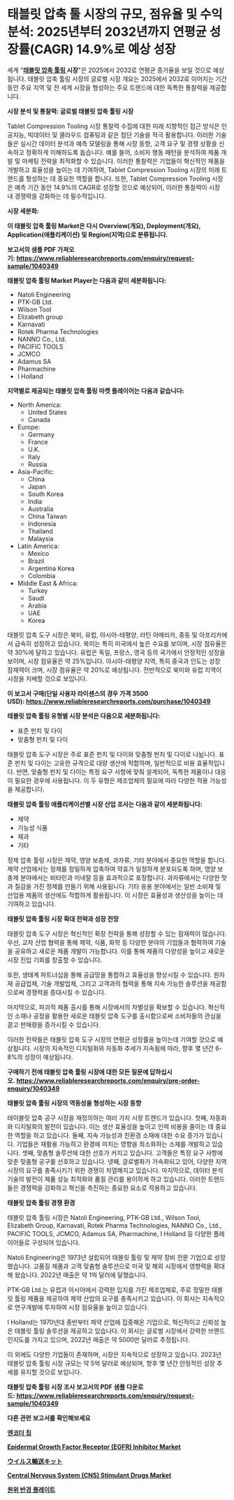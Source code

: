 <p><h1>태블릿 압축 툴 시장의 규모, 점유율 및 수익 분석: 2025년부터 2032년까지 연평균 성장률(CAGR) 14.9%로 예상 성장</h1></p><p>세계 "<strong><a href="https://www.reliableresearchreports.com/tablet-compression-tooling-r1040349?utm_campaign=105&utm_medium=8&utm_source=Github&utm_content=ia&utm_term=09032025&utm_id=tablet-compression-tooling">태블릿 압축 툴링&nbsp;</a></strong><strong>시장</strong>"은 2025에서 2032로 연평균 증가율을 보일 것으로 예상됩니다. 태블릿 압축 툴링 시장의 글로벌 시장 개요는 2025에서 2032로 이어지는 기간 동안 주요 지역 및 전 세계 시장을 형성하는 주요 트렌드에 대한 독특한 통찰력을 제공합니다.</p>
<p><strong>시장 분석 및 통찰력: 글로벌 태블릿 압축 툴링 시장</strong></p>
<p><p>Tablet Compression Tooling 시장 통찰력 수집에 대한 미래 지향적인 접근 방식은 인공지능, 빅데이터 및 클라우드 컴퓨팅과 같은 첨단 기술을 적극 활용합니다. 이러한 기술들은 실시간 데이터 분석과 예측 모델링을 통해 시장 동향, 고객 요구 및 경쟁 상황을 신속하고 정확하게 이해하도록 돕습니다. 예를 들어, 소비자 행동 패턴을 분석하여 제품 개발 및 마케팅 전략을 최적화할 수 있습니다. 이러한 통찰력은 기업들이 혁신적인 제품을 개발하고 효율성을 높이는 데 기여하여, Tablet Compression Tooling 시장의 미래 트렌드를 형성하는 데 중요한 역할을 합니다. 또한, Tablet Compression Tooling 시장은 예측 기간 동안 14.9%의 CAGR로 성장할 것으로 예상되어, 이러한 통찰력이 시장 내 경쟁력을 강화하는 데 필수적입니다.</p><a href="%7CAUTHORITHY_DOMAIN_URL%7C?utm_campaign=105&utm_medium=8&utm_source=Github&utm_content=ia&utm_term=09032025&utm_id=tablet-compression-tooling"></a></p>
<p><strong>시장 세분화:</strong></p>
<p><strong>이 태블릿 압축 툴링 Market은 다시 Overview(개요), Deployment(개요), Application(애플리케이션) 및 Region(지역)으로 분류됩니다.</strong></p>
<p><strong>보고서의 샘플 PDF 가져오기:&nbsp;<a href="https://www.reliableresearchreports.com/enquiry/request-sample/1040349?utm_campaign=105&utm_medium=8&utm_source=Github&utm_content=ia&utm_term=09032025&utm_id=tablet-compression-tooling">https://www.reliableresearchreports.com/enquiry/request-sample/1040349</a></strong><strong></strong></p>
<p><strong>태블릿 압축 툴링 Market Player는 다음과 같이 세분화됩니다:</strong></p>
<p><ul><li>Natoli Engineering</li><li>PTK-GB Ltd.</li><li>Wilson Tool</li><li>Elizabeth group</li><li>Karnavati</li><li>Rotek Pharma Technologies</li><li>NANNO Co., Ltd.</li><li>PACIFIC TOOLS</li><li>JCMCO</li><li>Adamus SA</li><li>Pharmachine</li><li>I Holland</li></ul></p>
<p><strong>지역별로 제공되는 태블릿 압축 툴링 마켓 플레이어는 다음과 같습니다:</strong></p>
<p><ul>
    <li>
        North America:
        <ul>
            <li>United States</li>
            <li>Canada</li>
        </ul>
    </li>
    <li>
        Europe:
        <ul>
            <li>Germany</li>
            <li>France</li>
            <li>U.K.</li>
            <li>Italy</li>
            <li>Russia</li>
        </ul>
    </li>
    <li>
        Asia-Pacific:
        <ul>
            <li>China</li>
            <li>Japan</li>
            <li>South Korea</li>
            <li>India</li>
            <li>Australia</li>
            <li>China Taiwan</li>
            <li>Indonesia</li>
            <li>Thailand</li>
            <li>Malaysia</li>
        </ul>
    </li>
    <li>
        Latin America:
        <ul>
            <li>Mexico</li>
            <li>Brazil</li>
            <li>Argentina Korea</li>
            <li>Colombia</li>
        </ul>
    </li>
    <li>
        Middle East & Africa:
        <ul>
            <li>Turkey</li>
            <li>Saudi</li>
            <li>Arabia</li>
            <li>UAE</li>
            <li>Korea</li>
        </ul>
    </li>
    </ul></p>
<p><p>태블릿 압축 도구 시장은 북미, 유럽, 아시아-태평양, 라틴 아메리카, 중동 및 아프리카에서 급속히 성장하고 있습니다. 북미는 특히 미국에서 높은 수요를 보이며, 시장 점유율은 약 30%에 달하고 있습니다. 유럽은 독일, 프랑스, 영국 등의 국가에서 안정적인 성장을 보이며, 시장 점유율은 약 25%입니다. 아시아-태평양 지역, 특히 중국과 인도는 성장 잠재력이 크며, 시장 점유율은 약 20%로 예상됩니다. 전반적으로 북미와 유럽 지역이 시장을 지배할 것으로 보입니다.</p></p>
<p><strong>이 보고서 구매(단일 사용자 라이센스의 경우 가격 3500 USD):&nbsp;<a href="https://www.reliableresearchreports.com/purchase/1040349?utm_campaign=105&utm_medium=8&utm_source=Github&utm_content=ia&utm_term=09032025&utm_id=tablet-compression-tooling">https://www.reliableresearchreports.com/purchase/1040349</a></strong></p>
<p><strong>태블릿 압축 툴링 유형별 시장 분석은 다음으로 세분화됩니다:</strong></p>
<p><ul><li>표준 펀치 및 다이</li><li>맞춤형 펀치 및 다이</li></ul></p>
<p><p>태블릿 압축 도구 시장은 주로 표준 펀치 및 다이와 맞춤형 펀치 및 다이로 나뉩니다. 표준 펀치 및 다이는 고유한 규격으로 대량 생산에 적합하며, 일반적으로 비용 효율적입니다. 반면, 맞춤형 펀치 및 다이는 특정 요구 사항에 맞춰 설계되어, 독특한 제품이나 대응이 필요한 경우에 사용됩니다. 이 두 유형은 제조업체의 필요에 따라 다양한 적용 가능성을 제공합니다.</p></p>
<p><strong>태블릿 압축 툴링 애플리케이션별 시장 산업 조사는 다음과 같이 세분화됩니다:</strong></p>
<p><ul><li>제약</li><li>기능성 식품</li><li>제과</li><li>기타</li></ul></p>
<p><p>정제 압축 툴링 시장은 제약, 영양 보충제, 과자류, 기타 분야에서 중요한 역할을 합니다. 제약 산업에서는 정제를 정밀하게 압축하여 약효가 일정하게 분포되도록 하며, 영양 보충제 분야에서는 비타민과 미네랄 등을 효과적으로 포장합니다. 과자류에서는 다양한 맛과 질감을 가진 정제를 만들기 위해 사용됩니다. 기타 응용 분야에서는 일반 소비재 및 산업용 제품의 생산에도 적합하게 활용됩니다. 이 시장은 효율성과 생산성을 높이는 데 기여하고 있습니다.</p></p>
<p><strong>태블릿 압축 툴링 시장 확대 전략과 성장 전망</strong></p>
<p><p>태블릿 압축 도구 시장은 혁신적인 확장 전략을 통해 성장할 수 있는 잠재력이 많습니다. 우선, 교차 산업 협력을 통해 제약, 식품, 화학 등 다양한 분야의 기업들과 협력하여 기술을 공유하고 새로운 제품 개발이 가능합니다. 이를 통해 제품의 다양성을 높이고 새로운 시장 진입 기회를 창출할 수 있습니다. </p><p>또한, 생태계 파트너십을 통해 공급망을 통합하고 효율성을 향상시킬 수 있습니다. 원자재 공급업체, 기술 개발업체, 그리고 고객과의 협력을 통해 지속 가능한 솔루션을 제공함으로써 경쟁력을 증대시킬 수 있습니다. </p><p>마지막으로, 파괴적 제품 출시를 통해 시장에서의 차별성을 확보할 수 있습니다. 혁신적인 소재나 공정을 활용한 새로운 태블릿 압축 도구를 출시함으로써 소비자들의 관심을 끌고 판매량을 증가시킬 수 있습니다. </p><p>이러한 전략들은 태블릿 압축 도구 시장의 연평균 성장률을 높이는데 기여할 것으로 예상됩니다. 시장의 지속적인 디지털화와 자동화 추세가 지속됨에 따라, 향후 몇 년간 6-8%의 성장이 예상됩니다.</p></p>
<p><strong>구매하기 전에 태블릿 압축 툴링 시장에 대한 모든 질문에 답하십시오.&nbsp;<a href="https://www.reliableresearchreports.com/enquiry/pre-order-enquiry/1040349?utm_campaign=105&utm_medium=8&utm_source=Github&utm_content=ia&utm_term=09032025&utm_id=tablet-compression-tooling">https://www.reliableresearchreports.com/enquiry/pre-order-enquiry/1040349</a></strong><strong></strong></p>
<p><strong>태블릿 압축 툴링 시장의 역동성을 형성하는 시장 동향</strong></p>
<p><p>테이블릿 압축 공구 시장을 재정의하는 여러 가지 시장 트렌드가 있습니다. 첫째, 자동화와 디지털화의 발전이 있습니다. 이는 생산 효율성을 높이고 인력 비용을 줄이는 데 중요한 역할을 하고 있습니다. 둘째, 지속 가능성과 친환경 소재에 대한 수요 증가가 있습니다. 기업들은 재활용 가능하고 환경에 미치는 영향을 최소화하는 소재를 개발하고 있습니다. 셋째, 맞춤형 솔루션에 대한 선호가 커지고 있습니다. 고객들은 특정 요구 사항에 맞춘 맞춤형 공구를 선호하고 있습니다. 넷째, 글로벌화가 가속화되고 있어, 다양한 지역 시장의 요구를 충족시키기 위한 경쟁이 치열해지고 있습니다. 마지막으로, 데이터 분석 기술의 발전이 제품 성능 최적화와 품질 관리를 용이하게 하고 있습니다. 이러한 트렌드들은 경쟁력을 강화하고 혁신을 촉진하는 중요한 요소로 작용하고 있습니다.</p></p>
<p><strong>태블릿 압축 툴링 경쟁 환경</strong></p>
<p><p>태블릿 압축 툴링 시장은 Natoli Engineering, PTK-GB Ltd., Wilson Tool, Elizabeth Group, Karnavati, Rotek Pharma Technologies, NANNO Co., Ltd., PACIFIC TOOLS, JCMCO, Adamus SA, Pharmachine, I Holland 등 다양한 플레이어들로 구성되어 있습니다.</p><p>Natoli Engineering은 1973년 설립되어 태블릿 툴링 및 제약 장비 전문 기업으로 성장했습니다. 고품질 제품과 고객 맞춤형 솔루션으로 미국 및 해외 시장에서 영향력을 확대해 왔습니다. 2022년 매출은 약 1억 달러에 달했습니다.</p><p>PTK-GB Ltd.는 유럽과 아시아에서 강력한 입지를 가진 제조업체로, 주로 정밀한 태블릿 툴링 제품을 제공하여 제약 산업의 요구를 충족시키고 있습니다. 이 회사는 지속적으로 연구개발에 투자하여 시장 점유율을 높이고 있습니다.</p><p>I Holland는 1970년대 중반부터 제약 산업에 집중해온 기업으로, 혁신적이고 신뢰성 높은 태블릿 툴링 솔루션을 제공하고 있습니다. 이 회사는 글로벌 시장에서 강력한 브랜드 인지도를 가지고 있으며, 2022년 매출은 약 5000만 달러로 추정됩니다.</p><p>이 외에도 다양한 기업들이 존재하며, 시장은 지속적으로 성장하고 있습니다. 2023년 태블릿 압축 툴링 시장 규모는 약 5억 달러로 예상되며, 향후 몇 년간 안정적인 성장 추세를 유지할 것으로 보입니다.</p></p>
<p><strong>태블릿 압축 툴링 시장 조사 보고서의 PDF 샘플 다운로드:&nbsp;<a href="https://www.reliableresearchreports.com/enquiry/request-sample/1040349?utm_campaign=105&utm_medium=8&utm_source=Github&utm_content=ia&utm_term=09032025&utm_id=tablet-compression-tooling">https://www.reliableresearchreports.com/enquiry/request-sample/1040349</a></strong></p>
<p><strong></strong></p>
<p><strong></strong></p>
<p><strong></strong></p>
<p><strong></strong></p>
<p><strong>다른 관련 보고서를 확인해보세요</strong></p>
<p><strong><p><a href="https://github.com/laholand/Market-Research-Report-List-7/blob/main/800475942742.md?utm_campaign=105&utm_medium=8&utm_source=Github&utm_content=ia&utm_term=09032025&utm_id=tablet-compression-tooling">엔코더 칩</a></p><p><a href="https://github.com/siertnamba7u/Market-Research-Report-List-1/blob/main/epidermal-growth-factor-receptor-egfr-inhibitor-market.md?utm_campaign=105&utm_medium=8&utm_source=Github&utm_content=ia&utm_term=09032025&utm_id=tablet-compression-tooling">Epidermal Growth Factor Receptor (EGFR) Inhibitor Market</a></p><p><a href="https://github.com/mohamedbakry57/Market-Research-Report-List-7/blob/main/453944142519.md?utm_campaign=105&utm_medium=8&utm_source=Github&utm_content=ia&utm_term=09032025&utm_id=tablet-compression-tooling">ウイルス輸送キット</a></p><p><a href="https://github.com/boyertrull4r/Market-Research-Report-List-1/blob/main/central-nervous-system-cns-stimulant-drugs-market.md?utm_campaign=105&utm_medium=8&utm_source=Github&utm_content=ia&utm_term=09032025&utm_id=tablet-compression-tooling">Central Nervous System (CNS) Stimulant Drugs Market</a></p><p><a href="https://github.com/laholand/Market-Research-Report-List-7/blob/main/988374242819.md?utm_campaign=105&utm_medium=8&utm_source=Github&utm_content=ia&utm_term=09032025&utm_id=tablet-compression-tooling">원위 반경 플레이트</a></p></strong></p>